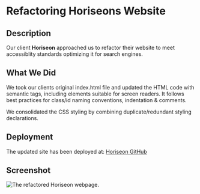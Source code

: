 # Refactoring Horiseons Website

## Description

Our client **Horiseon** approached us to refactor their website to meet accessiblity standards optimizing it for search engines.

## What We Did
We took our clients original index.html file and updated the HTML code with semantic tags, including elements suitable for screen readers. It follows best practices for class/id naming conventions, indentation & comments.

We consolidated the CSS styling by combining duplicate/redundant styling declarations.

## Deployment
The updated site has been deployed at:
[Horiseon GitHub](https://mrsamlaw.github.io/01-HW-CodeRefactor/)

## Screenshot
![The refactored Horiseon webpage.](./assets/images/refactored-horiseon-page.png)